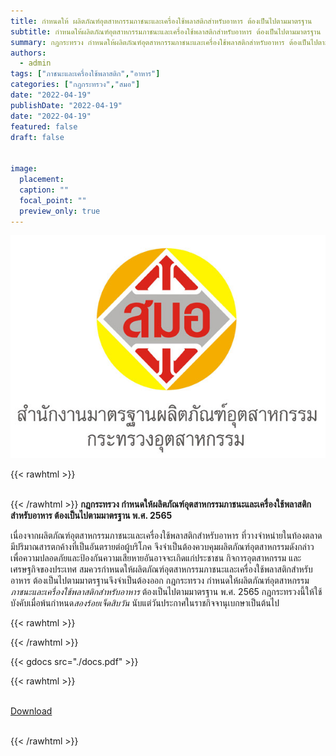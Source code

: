 ```yaml
---
title: กำหนดให้ ผลิตภัณฑ์อุตสาหกรรมภาชนะและเครื่องใช้พลาสติกสำหรับอาหาร ต้องเป็นไปตามมาตรฐาน
subtitle: กำหนดให้ผลิตภัณฑ์อุตสาหกรรมภาชนะและเครื่องใช้พลาสติกสำหรับอาหาร ต้องเป็นไปตามมาตรฐาน
summary: กฎกระทรวง กำหนดให้ผลิตภัณฑ์อุตสาหกรรมภาชนะและเครื่องใช้พลาสติกสำหรับอาหาร ต้องเป็นไปตามมาตรฐาน  พ.ศ. 2565 
authors:
  - admin
tags: ["ภาชนะและเครื่องใช้พลาสติก","อาหาร"]
categories: ["กฎกระทรวง","สมอ"]
date: "2022-04-19"
publishDate: "2022-04-19"
date: "2022-04-19"
featured: false
draft: false


image:
  placement:
  caption: ""
  focal_point: ""
  preview_only: true
---
```


![](featured.jpg)

{{< rawhtml >}}
<br>
<br>

{{< /rawhtml >}}
**กฎกระทรวง กำหนดให้ผลิตภัณฑ์อุตสาหกรรมภาชนะและเครื่องใช้พลาสติกสำหรับอาหาร ต้องเป็นไปตามมาตรฐาน พ.ศ. 2565**

เนื่องจากผลิตภัณฑ์อุตสาหกรรมภาชนะและเครื่องใช้พลาสติกสำหรับอาหาร ที่วางจำหน่ายในท้องตลาดมีปริมาณสารตกค้างที่เป็นอันตรายต่อผู้บริโภค จึงจำเป็นต้องควบคุมผลิตภัณฑ์อุตสาหกรรมดังกล่าว เพื่อความปลอดภัยและป้องกันความเสียหายอันอาจจะเกิดแก่ประชาชน กิจการอุตสาหกรรม และเศรษฐกิจของประเทศ สมควรกำหนดให้ผลิตภัณฑ์อุตสาหกรรมภาชนะและเครื่องใช้พลาสติกสำหรับอาหาร ต้องเป็นไปตามมาตรฐานจึงจำเป็นต้องออก กฎกระทรวง กำหนดให้ผลิตภัณฑ์อุตสาหกรรม*ภาชนะและเครื่องใช้พลาสติกสำหรับอาหาร* ต้องเป็นไปตามมาตรฐาน พ.ศ. 2565 กฎกระทรวงนี้ให้ใช้บังคับเมื่อพ้นกำหนด*สองร้อยเจ็ดสิบวัน* นับแต่วันประกาศในราชกิจจานุเบกษาเป็นต้นไป

{{< rawhtml >}}
<br>

{{< /rawhtml >}}

{{< gdocs src="./docs.pdf" >}}

{{< rawhtml >}}
<br>

<br>
<div class="article-tags">
<a class="badge badge-danger" href="./docs.pdf" target="_blank" id="download_files_new">Download</a>

</div>
<br>

{{< /rawhtml >}}


